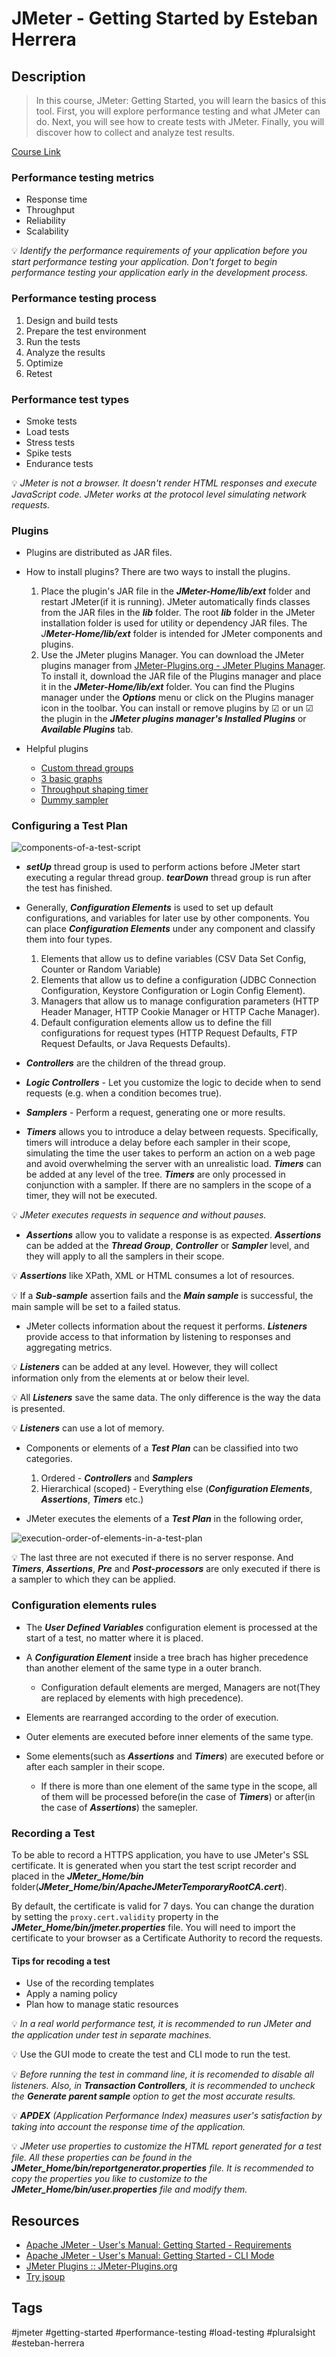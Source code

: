 # JMeter - Getting Started by Esteban Herrera

## Description

> In this course, JMeter: Getting Started, you will learn the basics of this tool. First, you will explore performance testing and what JMeter can do. Next, you will see how to create tests with JMeter. Finally, you will discover how to collect and analyze test results.

[Course Link](https://www.pluralsight.com/courses/jmeter-getting-started)

### Performance testing metrics

- Response time
- Throughput
- Reliability
- Scalability

💡 *Identify the performance requirements of your application before you start performance testing your application. Don't forget to begin performance testing your application early in the development process.*

### Performance testing process

1. Design and build tests
2. Prepare the test environment
3. Run the tests
4. Analyze the results
5. Optimize
6. Retest

### Performance test types

- Smoke tests
- Load tests
- Stress tests
- Spike tests
- Endurance tests

💡 *JMeter is not a browser. It doesn't render HTML responses and execute JavaScript code. JMeter works at the protocol level simulating network requests.*

### Plugins

- Plugins are distributed as JAR files.

- How to install plugins? There are two ways to install the plugins.
	1. Place the plugin's JAR file in the **_JMeter-Home/lib/ext_** folder and restart JMeter(if it is running). JMeter automatically finds classes from the JAR files in the **_lib_** folder. The root **_lib_** folder in the JMeter installation folder is used for utility or dependency JAR files. The *J**Meter-Home/lib/ext*** folder is intended for JMeter components and plugins.
	2. Use the JMeter plugins Manager. You can download the JMeter plugins manager from [JMeter-Plugins.org - JMeter Plugins Manager](https://jmeter-plugins.org/wiki/PluginsManager/). To install it, download the JAR file of the Plugins manager and place it in the **_JMeter-Home/lib/ext_** folder. You can find the Plugins manager under the **_Options_** menu or click on the Plugins manager icon in the toolbar. You can install or remove plugins by ☑ or un ☑ the plugin in the **_JMeter plugins manager's Installed Plugins_** or **_Available Plugins_** tab.

- Helpful plugins
	- [Custom thread groups](https://jmeter-plugins.org/wiki/ConcurrencyThreadGroup/)
	- [3 basic graphs](https://jmeter-plugins.org/wiki/ResponseTimesOverTime/)
	- [Throughput shaping timer](https://jmeter-plugins.org/wiki/ThroughputShapingTimer/)
	- [Dummy sampler](https://jmeter-plugins.org/wiki/DummySampler/)

### Configuring a Test Plan

![components-of-a-test-script](./images/components-of-a-test-script.png)

- ***setUp*** thread group is used to perform actions before JMeter start executing a regular thread group. ***tearDown*** thread group is run after the test has finished.

- Generally, ***Configuration Elements*** is used to set up default configurations, and variables for later use by other components. You can place ***Configuration Elements*** under any component and classify them into four types.
	1. Elements that allow us to define variables (CSV Data Set Config, Counter or Random Variable)
	2. Elements that allow us to define a configuration (JDBC Connection Configuration, Keystore Configuration or Login Config Element).
	3. Managers that allow us to manage configuration parameters (HTTP Header Manager, HTTP Cookie Manager or HTTP Cache Manager).
	4. Default configuration elements allow us to define the fill configurations for request types (HTTP Request Defaults, FTP Request Defaults, or Java Requests Defaults).

- ***Controllers*** are the children of the thread group.

 - ***Logic Controllers*** - Let you customize the logic to decide when to send requests (e.g. when a condition becomes true).

 - ***Samplers*** - Perform a request, generating one or more results.

- ***Timers*** allows you to introduce a delay between requests. Specifically, timers will introduce a delay before each sampler in their scope, simulating the time the user takes to perform an action on a web page and avoid overwhelming the server with an unrealistic load. ***Timers*** can be added at any level of the tree. ***Timers*** are only processed in conjunction with a sampler. If there are no samplers in the scope of a timer, they will not be executed.

 💡 *JMeter executes requests in sequence and without pauses.*

- ***Assertions*** allow you to validate a response is as expected. ***Assertions*** can be added at the ***Thread Group***, ***Controller*** or ***Sampler*** level, and they will apply to all the samplers in their scope.

 💡 ***Assertions*** like XPath, XML or HTML consumes a lot of resources.

 💡 If a ***Sub-sample*** assertion fails and the ***Main sample*** is successful, the main sample will be set to a failed status.

- JMeter collects information about the request it performs. ******_*Listeners*_****** provide access to that information by listening to responses and aggregating metrics.

 💡 ***Listeners*** can be added at any level. However, they will collect information only from the elements at or below their level.

 💡 All ***Listeners*** save the same data. The only difference is the way the data is presented.

 💡 ***Listeners*** can use a lot of memory.

- Components or elements of a ***Test Plan*** can be classified into two categories.
	1. Ordered - ***Controllers*** and ***Samplers***
	2. Hierarchical (scoped) - Everything else (***Configuration Elements***, ***Assertions***, ***Timers*** etc.)

- JMeter executes the elements of a ***Test Plan*** in the following order,

![execution-order-of-elements-in-a-test-plan](./images/execution-order-of-elements-in-a-test-plan.png)

   💡 The last three are not executed if there is no server response. And ***Timers***, ***Assertions***,  ***Pre*** and ***Post-processors*** are only executed if there is a sampler to which they can be applied.

### Configuration elements rules

- The ***User Defined Variables*** configuration element is processed at the start of a test, no matter where it is placed.

- A ***Configuration Element*** inside a tree brach has higher precedence than another element of the same type in a outer branch.
	- Configuration default elements are merged, Managers are not(They are replaced by elements with high precedence).

- Elements are rearranged according to the order of execution.

- Outer elements are executed before inner elements of the same type.

- Some elements(such as ***Assertions*** and ***Timers***) are executed before or after each sampler in their scope.
	- If there is more than one element of the same type in the scope, all of them will be processed before(in the case of ***Timers***) or after(in the case of ***Assertions***) the samepler.

### Recording a Test

To be able to record a HTTPS application, you have to use JMeter's SSL certificate. It is generated when you start the test script recorder and placed in the ***JMeter_Home/bin*** folder(***JMeter_Home/bin/ApacheJMeterTemporaryRootCA.cert***). 

By default, the certificate is valid for 7 days. You can change the duration by setting the `proxy.cert.validity` property in the ***JMeter_Home/bin/jmeter.properties*** file. You will need to import the certificate to your browser as a Certificate Authority to record the requests.

#### Tips for recoding a test

- Use of the recording templates
- Apply a naming policy
- Plan how to manage static resources

💡 *In a real world performance test, it is recommended to run JMeter and the application under test in separate machines.*

💡 Use the GUI mode to create the test and CLI mode to run the test.

💡 *Before running the test in command line, it is recomended to disable all listeners. Also, in **Transaction Controllers**, it is recommended to uncheck the **Generate parent sample** option to get the most accurate results.* 

💡 ***APDEX** (Application Performance Index) measures user's satisfaction by taking into account the response time of the application.*

💡 *JMeter use properties to customize the HTML report generated for a test file. All these properties can be found in the **JMeter_Home/bin/reportgenerator.properties** file. It is recommended to copy the properties you like to customize to the **JMeter_Home/bin/user.properties** file and modify them.*

## Resources

- [Apache JMeter - User's Manual: Getting Started - Requirements](https://jmeter.apache.org/usermanual/get-started.html#requirements)
- [Apache JMeter - User's Manual: Getting Started - CLI Mode](https://jmeter.apache.org/usermanual/get-started.html#non_gui)
- [JMeter Plugins :: JMeter-Plugins.org](https://jmeter-plugins.org/)
- [Try jsoup](https://try.jsoup.org/)

## Tags

#jmeter #getting-started #performance-testing #load-testing #pluralsight #esteban-herrera
